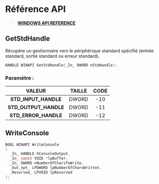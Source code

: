 # Référence API

> [**WINDOWS API REFERENCE**](https://docs.microsoft.com/en-us/windows/console/console-reference)

## GetStdHandle

Récupère un gestionnaire vers le périphérique standard spécifié (entrée standard, sortie standard ou erreur standard).

```c
HANDLE WINAPI GetStdHandle(_In_ DWORD nStdHandle);
```

### Paramètre :

|VALEUR|TAILLE|CODE|
|:--:|:--:|:--:|
|**STD_INPUT_HANDLE**|DWORD|-10|
|**STD_OUTPUT_HANDLE**|DWORD|-11|
|**STD_ERROR_HANDLE**|DWORD|-12|

## WriteConsole

```c
BOOL WINAPI WriteConsole
(
  _In_ HANDLE hConsoleOutput, 
  _In_ const VOID *lpBuffer, 
  _In_ DWORD nNumberOfCharsToWrite, 
  _Out_opt_ LPDWORD lpNumberOfCharsWritten, 
  _Reserved_ LPVOID lpReserved
);
```
